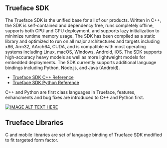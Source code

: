 ## Trueface SDK
The Trueface SDK is the unified base for all of our products. Written in C++, the SDK is self-contained and dependency free, runs completely offline, supports both CPU and GPU deployment, and supports lazy initialization to minimize runtime memory usage. The SDK has been compiled as a static library and optimized to run on all major architectures and targets including x86, Arm32, AArch64, CUDA, and is compatible with most operating systems including Linux, macOS, Windows, Android, iOS. The SDK supports high-accuracy heavy models as well as more lightweight models for embedded deployments. The SDK currently supports additional language bindings including Python, Node.js, and Java (Android).

- [Trueface SDK C++ Reference](https://reference.trueface.ai/cpp/master/latest/index.html)
- [Trueface SDK Python Reference](https://reference.trueface.ai/cpp/master/latest/py/index.html)

C++ and Python are first class languages in Trueface, features, enhancments and bug fixes are introduced to C++ and Python first.

[![IMAGE ALT TEXT HERE](assets/assets/v1.1/images/0.jpeg)](https://www.youtube.com/watch?v=dnjiF6jS50g)

## Trueface Libraries

C and mobile libraries are set of language binding of Trueface SDK modified to fit targeted form factor.
